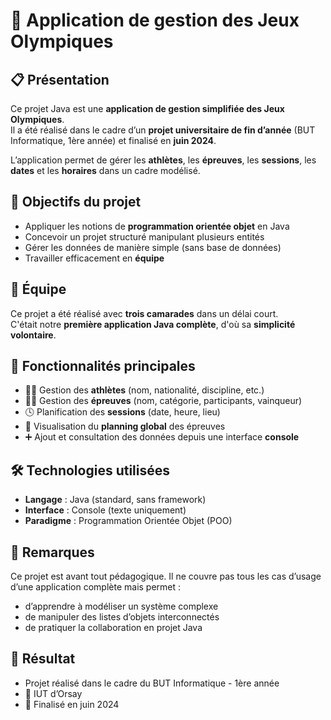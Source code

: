 # 🏅 Application de gestion des Jeux Olympiques

## 📋 Présentation

Ce projet Java est une **application de gestion simplifiée des Jeux Olympiques**.  
Il a été réalisé dans le cadre d’un **projet universitaire de fin d’année** (BUT Informatique, 1ère année) et finalisé en **juin 2024**.

L’application permet de gérer les **athlètes**, les **épreuves**, les **sessions**, les **dates** et les **horaires** dans un cadre modélisé.

## 🎯 Objectifs du projet

- Appliquer les notions de **programmation orientée objet** en Java
- Concevoir un projet structuré manipulant plusieurs entités
- Gérer les données de manière simple (sans base de données)
- Travailler efficacement en **équipe**

## 👥 Équipe

Ce projet a été réalisé avec **trois camarades** dans un délai court.  
C'était notre **première application Java complète**, d'où sa **simplicité volontaire**.

## 🔧 Fonctionnalités principales

- 🧍‍♂️ Gestion des **athlètes** (nom, nationalité, discipline, etc.)
- 🏃‍♀️ Gestion des **épreuves** (nom, catégorie, participants, vainqueur)
- 🕓 Planification des **sessions** (date, heure, lieu)
- 📅 Visualisation du **planning global** des épreuves
- ➕ Ajout et consultation des données depuis une interface **console**

## 🛠️ Technologies utilisées

- **Langage** : Java (standard, sans framework)
- **Interface** : Console (texte uniquement)
- **Paradigme** : Programmation Orientée Objet (POO)

## 📌 Remarques

Ce projet est avant tout pédagogique. Il ne couvre pas tous les cas d’usage d’une application complète mais permet :

- d’apprendre à modéliser un système complexe
- de manipuler des listes d’objets interconnectés
- de pratiquer la collaboration en projet Java

## 🏁 Résultat

- Projet réalisé dans le cadre du BUT Informatique - 1ère année
- 📍 IUT d’Orsay
- 📅 Finalisé en juin 2024
